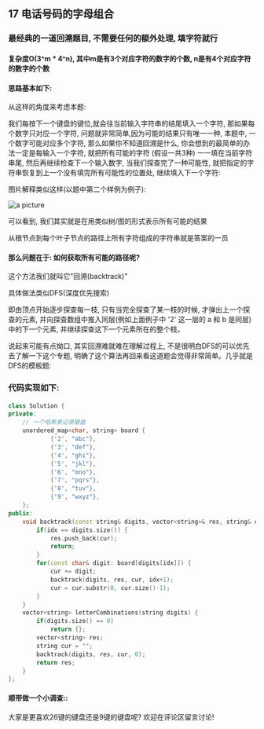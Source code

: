 ## 17 电话号码的字母组合

### 最经典的一道回溯题目, 不需要任何的额外处理, 填字符就行

#### 复杂度O(3^m * 4^n), 其中m是有3个对应字符的数字的个数, n是有4个对应字符的数字的个数

#### 思路基本如下:

从这样的角度来考虑本题:

我们每按下一个键盘的键位,就会往当前输入字符串的结尾填入一个字符, 那如果每个数字只对应一个字符, 问题就非常简单,因为可能的结果只有唯一一种, 本题中, 一个数字可能对应多个字符, 那么如果你不知道回溯是什么, 你会想到的最简单的办法一定是每输入一个字符, 就把所有可能的字符 (假设一共3种) 一一填在当前字符串尾,  然后再继续检查下一个输入数字, 当我们探查完了一种可能性, 就把指定的字符串恢复到上一个没有填完所有可能性的位置处, 继续填入下一个字符:

图片解释类似这样(以题中第二个样例为例子):

![a picture](\..\Pictures\question_17.jpg)

可以看到, 我们其实就是在用类似树/图的形式表示所有可能的结果

从根节点到每个叶子节点的路径上所有字符组成的字符串就是答案的一员

#### 那么问题在于: 如何获取所有可能的路径呢?

这个方法我们就叫它"回溯(backtrack)"

具体做法类似DFS(深度优先搜索)

即由顶点开始逐步探查每一枝, 只有当完全探查了某一枝的时候, 才弹出上一个探查的元素, 并向探查数组中推入同层(例如上面例子中 '2' 这一层的 a 和 b 是同层)中的下一个元素, 并继续探查这下一个元素所在的整个枝。

说起来可能有点拗口, 其实回溯难就难在理解过程上, 不是很明白DFS的可以优先去了解一下这个专题, 明确了这个算法再回来看这道题会觉得非常简单。几乎就是DFS的模板题:

### 代码实现如下:

``` C++
class Solution {
private:
    // 一个哈希表记录键盘
    unordered_map<char, string> board {
            {'2', "abc"},
            {'3', "def"},
            {'4', "ghi"},
            {'5', "jkl"},
            {'6', "mno"},
            {'7', "pqrs"},
            {'8', "tuv"},
            {'9', "wxyz"},
    };
public:
    void backtrack(const string& digits, vector<string>& res, string& cur, int idx) {
        if(idx == digits.size()) {
            res.push_back(cur);
            return;
        }
        for(const char& digit: board[digits[idx]]) {
            cur += digit;
            backtrack(digits, res, cur, idx+1);
            cur = cur.substr(0, cur.size()-1);
        }
    }
    vector<string> letterCombinations(string digits) {
        if(digits.size() == 0)
            return {};
        vector<string> res;
        string cur = "";
        backtrack(digits, res, cur, 0);
        return res;
    }
};
```

#### 顺带做一个小调查::

大家是更喜欢26键的键盘还是9键的键盘呢? 欢迎在评论区留言讨论!
